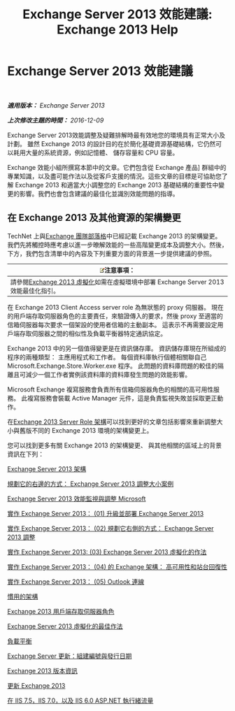 ﻿---
title: 'Exchange Server 2013 效能建議: Exchange 2013 Help'
TOCTitle: Exchange Server 2013 效能建議
ms:assetid: 6d0aea68-10d5-4a18-b632-a814ce3daa43
ms:mtpsurl: https://technet.microsoft.com/zh-tw/library/Dn879084(v=EXCHG.150)
ms:contentKeyID: 63763781
ms.date: 05/21/2018
mtps_version: v=EXCHG.150
ms.translationtype: MT
---

# Exchange Server 2013 效能建議

 

_**適用版本：** Exchange Server 2013_

_**上次修改主題的時間：** 2016-12-09_

Exchange Server 2013效能調整及疑難排解時最有效地您的環境具有正常大小及計劃。 雖然 Exchange 2013 的設計目的在於簡化基礎資源基礎結構，它仍然可以耗用大量的系統資源，例如記憶體、 儲存容量和 CPU 容量。

Exchange 效能小組所撰寫本節中的文章。它們包含從 Exchange 產品\] 群組中的專業知識，以及盡可能作法以及從客戶支援的情況。這些文章的目標是可協助您了解 Exchange 2013 和適當大小調整您的 Exchange 2013 基礎結構的重要性中變更的影響。我們也會包含建議的最佳化並識別效能問題的指導。

## 在 Exchange 2013 及其他資源的架構變更

TechNet 上與[Exchange 團隊部落格](https://go.microsoft.com/fwlink/p/?linkid=35786)中已經記載 Exchange 2013 的架構變更。 我們先將觸控時應考慮以進一步暸解效能的一些高階變更成本及調整大小。然後，下方，我們包含清單中的內容及下列重要方面的背景進一步提供建議的參照。

<table>
<thead>
<tr class="header">
<th><img src="images/Bb124558.note(EXCHG.150).gif" title="注意事項" alt="注意事項" />注意事項：</th>
</tr>
</thead>
<tbody>
<tr class="odd">
<td>請參閱<a href="exchange-2013-virtualization-exchange-2013-help.md">Exchange 2013 虛擬化</a>如需在虛擬環境中部署 Exchange Server 2013 效能最佳化指引。</td>
</tr>
</tbody>
</table>


在 Exchange 2013 Client Access server role 為無狀態的 proxy 伺服器。 現在的用戶端存取伺服器角色的主要責任，來驗證傳入的要求，然後 proxy 至適當的信箱伺服器每次要求一個架設的使用者信箱的主動副本。 這表示不再需要設定用戶端存取伺服器之間的相似性及負載平衡器特定通訊協定。

Exchange 2013 中的另一個值得變更是在資訊儲存庫。 資訊儲存庫現在所組成的程序的兩種類型： 主應用程式和工作者。 每個資料庫執行個體相關聯自己 Microsoft.Exchange.Store.Worker.exe 程序。 此問題的資料庫問題的較佳的隔離且可減少一個工作者實例該資料庫的資料庫發生問題的效能影響。

Microsoft Exchange 複寫服務會負責所有信箱伺服器角色的相關的高可用性服務。 此複寫服務會裝載 Active Manager 元件，這是負責監視失敗並採取更正動作。

在[Exchange 2013 Server Role 架構](https://go.microsoft.com/fwlink/p/?linkid=523735)可以找到更好的文章包括影響來重新調整大小與舊版不同的 Exchange 2013 環境的架構變更上。

您可以找到更多有關 Exchange 2013 的架構變更、 與其他相關的區域上的背景資訊在下列：

[Exchange Server 2013 架構](https://go.microsoft.com/fwlink/p/?linkid=523769)

[規劃它的右邊的方式： Exchange Server 2013 調整大小案例](https://go.microsoft.com/fwlink/p/?linkid=523773)

[Exchange Server 2013 效能監視與調整 Microsoft](https://go.microsoft.com/fwlink/p/?linkid=523774)

[實作 Exchange Server 2013： (01) 升級並部署 Exchange Server 2013](https://go.microsoft.com/fwlink/p/?linkid=523775)

[實作 Exchange Server 2013： (02) 規劃它右側的方式： Exchange Server 2013 調整](https://go.microsoft.com/fwlink/p/?linkid=523776)

[實作 Exchange Server 2013: (03) Exchange Server 2013 虛擬化的作法](https://go.microsoft.com/fwlink/p/?linkid=523777)

[實作 Exchange Server 2013： (04) 的 Exchange 架構： 高可用性和站台回復性](https://go.microsoft.com/fwlink/p/?linkid=523779)

[實作 Exchange Server 2013： (05) Outlook 連線](https://go.microsoft.com/fwlink/p/?linkid=523781)

[慣用的架構](https://go.microsoft.com/fwlink/p/?linkid=523782)

[Exchange 2013 用戶端存取伺服器角色](https://go.microsoft.com/fwlink/p/?linkid=386373)

[Exchange Server 2013 虛擬化的最佳作法](https://go.microsoft.com/fwlink/p/?linkid=523783)

[負載平衡](load-balancing-exchange-2013-help.md)

[Exchange Server 更新：組建編號與發行日期](https://technet.microsoft.com/zh-tw/library/hh135098\(v=exchg.150\))

[Exchange 2013 版本資訊](release-notes-for-exchange-2013-exchange-2013-help.md)

[更新 Exchange 2013](updates-for-exchange-2013-exchange-2013-help.md)

[在 IIS 7.5，IIS 7.0，以及 IIS 6.0 ASP.NET 執行緒流量](https://go.microsoft.com/fwlink/p/?linkid=169626)

